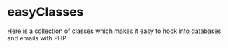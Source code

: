 # easyClasses
Here is a collection of classes which makes it easy to hook into databases and emails with PHP
